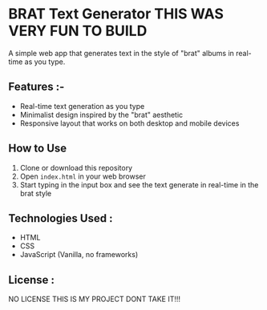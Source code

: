 # BRAT Text Generator THIS WAS VERY FUN TO BUILD

A simple web app that generates text in the style of "brat" albums in real-time as you type.

## Features :-

- Real-time text generation as you type
- Minimalist design inspired by the "brat" aesthetic
- Responsive layout that works on both desktop and mobile devices

## How to Use

1. Clone or download this repository
2. Open `index.html` in your web browser
3. Start typing in the input box and see the text generate in real-time in the brat style

## Technologies Used :

- HTML
- CSS
- JavaScript (Vanilla, no frameworks)

## License :

NO LICENSE THIS IS MY PROJECT DONT TAKE IT!!!




